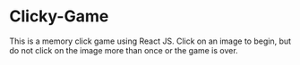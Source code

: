 # Clicky-Game
This is a memory click game using React JS. 
Click on an image to begin, but do not click on the image more than once or the game is over.

